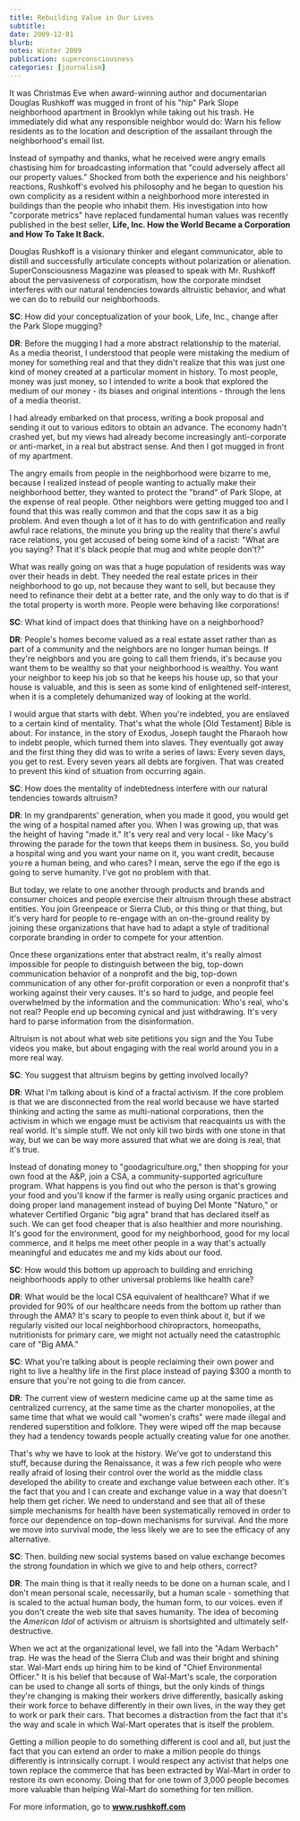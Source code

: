 ```yaml
---
title: Rebuilding Value in Our Lives
subtitle: 
date: 2009-12-01
blurb: 
notes: Winter 2009
publication: superconsciousness
categories: [journalism]
---
```


It was Christmas Eve when award-winning author and documentarian Douglas Rushkoff was mugged in front of his "hip" Park Slope neighborhood apartment in Brooklyn while taking out his trash. He immediately did what any responsible neighbor would do: Warn his fellow residents as to the location and description of the assailant through the neighborhood's email list.

Instead of sympathy and thanks, what he received were angry emails chastising him for broadcasting information that "could adversely affect all our property values." Shocked from both the experience and his neighbors' reactions, Rushkoff's evolved his philosophy and he began to question his own complicity as a resident within a neighborhood more interested in buildings than the people who inhabit them. His investigation into how "corporate metrics" have replaced fundamental human values was recently published in the best seller, **Life, Inc. How the World Became a Corporation and How To Take It Back.**

Douglas Rushkoff is a visionary thinker and elegant communicator, able to distill and successfully articulate concepts without polarization or alienation. SuperConsciousness Magazine was pleased to speak with Mr. Rushkoff about the pervasiveness of corporatism, how the corporate mindset interferes with our natural tendencies towards altruistic behavior, and what we can do to rebuild our neighborhoods.

**SC**: How did your conceptualization of your book, Life, Inc., change after the Park Slope mugging?

**DR**: Before the mugging I had a more abstract relationship to the material. As a media theorist, I understood that people were mistaking the medium of money for something real and that they didn't realize that this was just one kind of money created at a particular moment in history. To most people, money was just money, so I intended to write a book that explored the medium of our money - its biases and original intentions - through the lens of a media theorist.

I had already embarked on that process, writing a book proposal and sending it out to various editors to obtain an advance. The economy hadn't crashed yet, but my views had already become increasingly anti-corporate or anti-market, in a real but abstract sense. And then I got mugged in front of my apartment.

The angry emails from people in the neighborhood were bizarre to me, because I realized instead of people wanting to actually make their neighborhood better, they wanted to protect the "brand" of Park Slope, at the expense of real people. Other neighbors were getting mugged too and I found that this was really common and that the cops saw it as a big problem. And even though a lot of it has to do with gentrification and really awful race relations, the minute you bring up the reality that there's awful race relations, you get accused of being some kind of a racist: "What are you saying? That it's black people that mug and white people don't?"

What was really going on was that a huge population of residents was way over their heads in debt. They needed the real estate prices in their neighborhood to go up, not because they want to sell, but because they need to refinance their debt at a better rate, and the only way to do that is if the total property is worth more. People were behaving like corporations!

**SC**: What kind of impact does that thinking have on a neighborhood?

**DR**: People's homes become valued as a real estate asset rather than as part of a community and the neighbors are no longer human beings. If they're neighbors and you are going to call them friends, it's because you want them to be wealthy so that your neighborhood is wealthy. You want your neighbor to keep his job so that he keeps his house up, so that your house is valuable, and this is seen as some kind of enlightened self-interest, when it is a completely dehumanized way of looking at the world.

I would argue that starts with debt. When you're indebted, you are enslaved to a certain kind of mentality. That's what the whole \[Old Testament\] Bible is about. For instance, in the story of Exodus, Joseph taught the Pharaoh how to indebt people, which turned them into slaves. They eventually got away and the first thing they did was to write a series of laws: Every seven days, you get to rest. Every seven years all debts are forgiven. That was created to prevent this kind of situation from occurring again.

**SC**: How does the mentality of indebtedness interfere with our natural tendencies towards altruism?

**DR**: In my grandparents' generation, when you made it good, you would get the wing of a hospital named after you. When I was growing up, that was the height of having "made it." It's very real and very local - like Macy's throwing the parade for the town that keeps them in business. So, you build a hospital wing and you want your name on it, you want credit, because you·re a human being, and who cares? I mean, serve the ego if the ego is going to serve humanity. l've got no problem with that.

But today, we relate to one another through products and brands and consumer choices and people exercise their altruism through these abstract entities. You join Greenpeace or Sierra Club, or this thing or that thing, but it's very hard for people to re-engage with an on-the-ground reality by joining these organizations that have had to adapt a style of traditional corporate branding in order to compete for your attention.

Once these organizations enter that abstract realm, it's really almost impossible for people to distinguish between the big, top-down communication behavior of a nonprofit and the big, top-down communication of any other for-profit corporation or even a nonprofit that's working against their very causes. It's so hard to judge, and people feel overwhelmed by the information and the communication: Who's real, who's not real? People end up becoming cynical and just withdrawing. It's very hard to parse information from the disinformation.

Altruism is not about what web site petitions you sign and the You Tube videos you make, but about engaging with the real world around you in a more real way.

**SC**: You suggest that altruism begins by getting involved locally?

**DR**: What l'm talking about is kind of a fractal activism. If the core problem is that we are disconnected from the real world because we have started thinking and acting the same as multi-national corporations, then the activism in which we engage must be activism that reacquaints us with the real world. It's simple stuff. We not only kill two birds with one stone in that way, but we can be way more assured that what we are doing is real, that it's true.

Instead of donating money to "goodagriculture.org," then shopping for your own food at the A&P, join a CSA, a community-supported agriculture program. What happens is you find out who the person is that's growing your food and you'll know if the farmer is really using organic practices and doing proper land management instead of buying Del Monte "Naturo," or whatever Certified Organic "big agra" brand that has declared itself as such. We can get food cheaper that is also healthier and more nourishing. It's good for the environment, good for my neighborhood, good for my local commerce, and it helps me meet other people in a way that's actually meaningful and educates me and my kids about our food.

**SC**: How would this bottom up approach to building and enriching neighborhoods apply to other universal problems like health care?

**DR**: What would be the local CSA equivalent of healthcare? What if we provided for 90% of our healthcare needs from the bottom up rather than through the AMA? It's scary to people to even think about it, but if we regularly visited our local neighborhood chiropractors, homeopaths, nutritionists for primary care, we might not actually need the catastrophic care of "Big AMA."

**SC**: What you're talking about is people reclaiming their own power and right to live a healthy life in the first place instead of paying $300 a month to ensure that you're not going to die from cancer.

**DR**: The current view of western medicine came up at the same time as centralized currency, at the same time as the charter monopolies, at the same time that what we would call "women's crafts" were made illegal and rendered superstition and folklore. They were wiped off the map because they had a tendency towards people actually creating value for one another.

That's why we have to look at the history. We've got to understand this stuff, because during the Renaissance, it was a few rich people who were really afraid of losing their control over the world as the middle class developed the ability to create and exchange value between each other. It's the fact that you and I can create and exchange value in a way that doesn't help them get richer. We need to understand and see that all of these simple mechanisms for health have been systematically removed in order to force our dependence on top-down mechanisms for survival. And the more we move into survival mode, the less likely we are to see the efficacy of any alternative.

**SC**: Then. building new social systems based on value exchange becomes the strong foundation in which we give to and help others, correct?

**DR**: The main thing is that it really needs to be done on a human scale, and I don't mean personal scale, necessarily, but a human scale - something that is scaled to the actual human body, the human form, to our voices. even if you don't create the web site that saves humanity. The idea of becoming the _American Idol_ of activism or altruism is shortsighted and ultimately self-destructive.

When we act at the organizational level, we fall into the "Adam Werbach" trap. He was the head of the Sierra Club and was their bright and shining star. Wal-Mart ends up hiring him to be kind of "Chief Environmental Officer." It is his belief that because of Wal-Mart's scale, the corporation can be used to change all sorts of things, but the only kinds of things they're changing is making their workers drive differently, basically asking their work force to behave differently in their own lives, in the way they get to work or park their cars. That becomes a distraction from the fact that it's the way and scale in which Wal-Mart operates that is itself the problem.

Getting a million people to do something different is cool and all, but just the fact that you can extend an order to make a million people do things differently is intrinsically corrupt. I would respect any activist that helps one town replace the commerce that has been extracted by Wal-Mart in order to restore its own economy. Doing that for one town of 3,000 people becomes more valuable than helping Wal-Mart do something for ten million.

For more information, go to **www.rushkoff.com**
